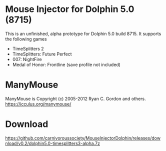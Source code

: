 # Mouse Injector for Dolphin 5.0 (8715)
This is an unfinished, alpha prototype for Dolphin 5.0 build 8715. It supports the following games
* TimeSplitters 2
* TimeSplitters: Future Perfect
* 007: NightFire
* Medal of Honor: Frontline (save profile not included)

# ManyMouse
ManyMouse is Copyright (c) 2005-2012 Ryan C. Gordon and others. https://icculus.org/manymouse/

# Download
https://github.com/carnivoroussociety/MouseInjectorDolphin/releases/download/v0.2/dolphin5.0-timesplitters3-alpha.7z
